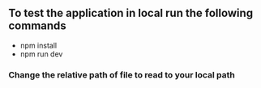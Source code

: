 
## To test the application in local run the following commands

* npm install
* npm run dev

### Change the relative path of file to read to your local path
